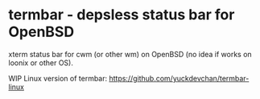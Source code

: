 # termbar - depsless status bar for OpenBSD

xterm status bar for cwm (or other wm) on OpenBSD (no idea if works on loonix or other OS).

WIP Linux version of termbar: https://github.com/yuckdevchan/termbar-linux
